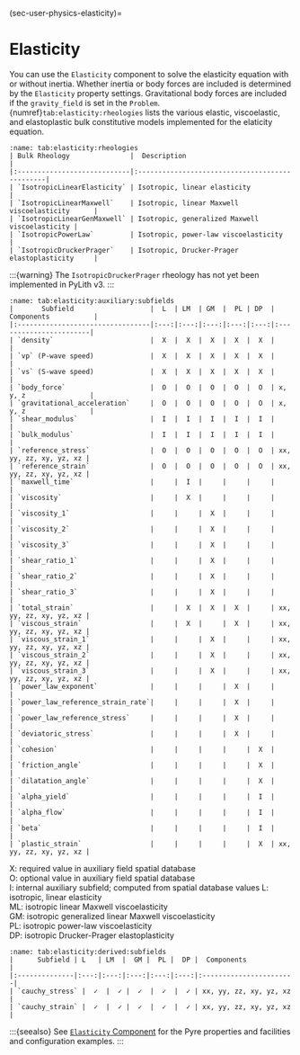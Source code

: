(sec-user-physics-elasticity)=
# Elasticity

You can use the `Elasticity` component to solve the elasticity equation with or without inertia.
Whether inertia or body forces are included is determined by the `Elasticity` property settings.
Gravitational body forces are included if the `gravity_field` is set in the `Problem`.
{numref}`tab:elasticity:rheologies` lists the various elastic, viscoelastic, and elastoplastic bulk constitutive models implemented for the elaticity equation.

```{table} Elasticity bulk rheologies
:name: tab:elasticity:rheologies
| Bulk Rheology               |  Description                                   |
|:----------------------------|:-----------------------------------------------|
| `IsotropicLinearElasticity` | Isotropic, linear elasticity                   |
| `IsotropicLinearMaxwell`    | Isotropic, linear Maxwell viscoelasticity      |
| `IsotropicLinearGenMaxwell` | Isotropic, generalized Maxwell viscoelasticity |
| `IsotropicPowerLaw`         | Isotropic, power-law viscoelasticity           |
| `IsotropicDruckerPrager`    | Isotropic, Drucker-Prager elastoplasticity     |
```

:::{warning}
The `IsotropicDruckerPrager` rheology has not yet been implemented in PyLith v3.
:::

```{table} Properties defining elasticity bulk rheologies
:name: tab:elasticity:auxiliary:subfields
|       Subfield                   |  L  | LM  | GM  |  PL | DP  |   Components           |
|:---------------------------------|:---:|:---:|:---:|:---:|:---:|:-----------------------|
| `density`                        |  X  |  X  |  X  |  X  |  X  |                        |
| `vp` (P-wave speed)              |  X  |  X  |  X  |  X  |  X  |                        |
| `vs` (S-wave speed)              |  X  |  X  |  X  |  X  |  X  |                        |
| `body_force`                     |  O  |  O  |  O  |  O  |  O  | x, y, z                |
| `gravitational_acceleration`     |  O  |  O  |  O  |  O  |  O  | x, y, z                |
| `shear_modulus`                  |  I  |  I  |  I  |  I  |  I  |                        |
| `bulk_modulus`                   |  I  |  I  |  I  |  I  |  I  |                        |
| `reference_stress`               |  O  |  O  |  O  |  O  |  O  | xx, yy, zz, xy, yz, xz |
| `reference_strain`               |  O  |  O  |  O  |  O  |  O  | xx, yy, zz, xy, yz, xz |
| `maxwell_time`                   |     |  I  |     |     |     |                        |
| `viscosity`                      |     |  X  |     |     |     |                        |
| `viscosity_1`                    |     |     |  X  |     |     |                        |
| `viscosity_2`                    |     |     |  X  |     |     |                        |
| `viscosity_3`                    |     |     |  X  |     |     |                        |
| `shear_ratio_1`                  |     |     |  X  |     |     |                        |
| `shear_ratio_2`                  |     |     |  X  |     |     |                        |
| `shear_ratio_3`                  |     |     |  X  |     |     |                        |
| `total_strain`                   |     |  X  |  X  |  X  |     | xx, yy, zz, xy, yz, xz |
| `viscous_strain`                 |     |  X  |     |  X  |     | xx, yy, zz, xy, yz, xz |
| `viscous_strain_1`               |     |     |  X  |     |     | xx, yy, zz, xy, yz, xz |
| `viscous_strain_2`               |     |     |  X  |     |     | xx, yy, zz, xy, yz, xz |
| `viscous_strain_3`               |     |     |  X  |     |     | xx, yy, zz, xy, yz, xz |
| `power_law_exponent`             |     |     |     |  X  |     |                        |
| `power_law_reference_strain_rate`|     |     |     |  X  |     |                        |
| `power_law_reference_stress`     |     |     |     |  X  |     |                        |
| `deviatoric_stress`              |     |     |     |  X  |     |                        |
| `cohesion`                       |     |     |     |     |  X  |                        |
| `friction_angle`                 |     |     |     |     |  X  |                        |
| `dilatation_angle`               |     |     |     |     |  X  |                        |
| `alpha_yield`                    |     |     |     |     |  I  |                        |
| `alpha_flow`                     |     |     |     |     |  I  |                        |
| `beta`                           |     |     |     |     |  I  |                        |
| `plastic_strain`                 |     |     |     |     |  X  | xx, yy, zz, xy, yz, xz |
```

X: required value in auxiliary field spatial database  
O: optional value in auxiliary field spatial database  
I: internal auxiliary subfield; computed from spatial database values
L: isotropic, linear elasticity  
ML: isotropic linear Maxwell viscoelasticity  
GM: isotropic generalized linear Maxwell viscoelasticity  
PL: isotropic power-law viscoelasticity  
DP: isotropic Drucker-Prager elastoplasticity

```{table} Derived subfields that are available for output for elasticity bulk rheologies.
:name: tab:elasticity:derived:subfields
|      Subfield | L   | LM  |  GM |  PL |  DP |  Components            |
|:--------------|:---:|:---:|:---:|:---:|:---:|:-----------------------|
| `cauchy_stress` |  ✓  |  ✓ |  ✓  |  ✓  |  ✓ | xx, yy, zz, xy, yz, xz |
| `cauchy_strain` |  ✓  |  ✓ |  ✓  |  ✓  |  ✓ | xx, yy, zz, xy, yz, xz |
```

:::{seealso}
See [`Elasticity` Component](../../components/materials/Elasticity.md) for the Pyre properties and facilities and configuration examples.
:::

